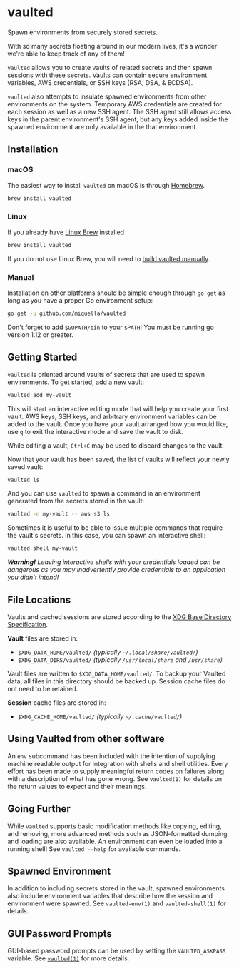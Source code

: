 vaulted
=======

Spawn environments from securely stored secrets.

With so many secrets floating around in our modern lives, it's a wonder we're
able to keep track of any of them!

`vaulted` allows you to create vaults of related secrets and then spawn
sessions with these secrets. Vaults can contain secure environment
variables, AWS credentials, or SSH keys (RSA, DSA, & ECDSA).

`vaulted` also attempts to insulate spawned environments from other
environments on the system. Temporary AWS credentials are created for each
session as well as a new SSH agent. The SSH agent still allows access keys in
the parent environment's SSH agent, but any keys added inside the spawned
environment are only available in the that environment.

Installation
------------

### macOS

The easiest way to install `vaulted` on macOS is through
[Homebrew](http://brew.sh/).

```sh
brew install vaulted
```

### Linux

If you already have [Linux Brew](http://linuxbrew.sh/) installed

```sh
brew install vaulted
```

If you do not use Linux Brew, you will need to [build vaulted manually](#manual).

### Manual

Installation on other platforms should be simple enough through `go get` as
long as you have a proper Go environment setup:

```sh
go get -u github.com/miquella/vaulted
```

Don't forget to add `$GOPATH/bin` to your `$PATH`! You must be running go version
1.12 or greater.

Getting Started
---------------

`vaulted` is oriented around vaults of secrets that are used to spawn
environments. To get started, add a new vault:

```sh
vaulted add my-vault
```

This will start an interactive editing mode that will help you create your
first vault. AWS keys, SSH keys, and arbitrary environment variables can be
added to the vault. Once you have your vault arranged how you would like, use
`q` to exit the interactive mode and save the vault to disk.

While editing a vault, `Ctrl+C` may be used to discard changes to the
vault.

Now that your vault has been saved, the list of vaults will reflect your newly
saved vault:

```sh
vaulted ls
```

And you can use `vaulted` to spawn a command in an environment generated from
the secrets stored in the vault:

```sh
vaulted -n my-vault -- aws s3 ls
```

Sometimes it is useful to be able to issue multiple commands that require the
vault's secrets. In this case, you can spawn an interactive shell:

```sh
vaulted shell my-vault
```

_**Warning!** Leaving interactive shells with your credentials loaded can be
dangerous as you may inadvertently provide credentials to an application you
didn't intend!_

File Locations
--------------

Vaults and cached sessions are stored according to the [XDG Base Directory Specification][xdg].

**Vault** files are stored in:

* `$XDG_DATA_HOME/vaulted/` _(typically `~/.local/share/vaulted/`)_
* `$XDG_DATA_DIRS/vaulted/` _(typically `/usr/local/share` and `/usr/share`)_

Vault files are written to `$XDG_DATA_HOME/vaulted/`. To backup your Vaulted data, all files in
this directory should be backed up. Session cache files do not need to be retained.

**Session** cache files are stored in:

* `$XDG_CACHE_HOME/vaulted/` _(typically `~/.cache/vaulted/`)_

[xdg]: https://standards.freedesktop.org/basedir-spec/basedir-spec-latest.html

Using Vaulted from other software
---------------------------------

An `env` subcommand has been included with the intention of supplying machine
readable output for integration with shells and shell utilities. Every effort
has been made to supply meaningful return codes on failures along with a
description of what has gone wrong. See `vaulted(1)` for details on the return
values to expect and their meanings.

Going Further
-------------

While `vaulted` supports basic modification methods like copying, editing, and
removing, more advanced methods such as JSON-formatted dumping and loading are
also available. An environment can even be loaded into a running shell! See
`vaulted --help` for available commands.

Spawned Environment
-------------------

In addition to including secrets stored in the vault, spawned environments also
include environment variables that describe how the session and environment
were spawned. See `vaulted-env(1)` and `vaulted-shell(1)` for details.

GUI Password Prompts
--------------------

GUI-based password prompts can be used by setting the `VAULTED_ASKPASS`
variable. See [`vaulted(1)`](doc/vaulted.1.md) for more details.
